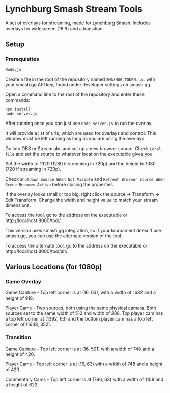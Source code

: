 
# Lynchburg Smash Stream Tools
A set of overlays for streaming, made for Lynchburg Smash. Includes overlays for widescreen (16:9) and a transition.

## Setup
### Prerequisites

    Node.js

Create a file in the root of the repository named `SMASHGG_TOKEN.txt` with your smash.gg API key, found under developer settings on smash.gg.

Open a command line to the root of the repository and enter these commands:

    npm install
    node server.js

After running once you can just use `node server.js` to run the overlay.

It will provide a list of urls, which are used for overlays and control. This window must be left running as long as you are using the overlays.

Go into OBS or Streamlabs and set up a new browser source. Check `Local file` and set the source to whatever location the executable gives you.

Set the width to 1920 (1280 if streaming in 720p) and the height to 1080 (720 if streaming in 720p).

Check `Shutdown Source When Not Visible` and `Refresh Broswer Source When Scene Becomes Active` before closing the properties.

If the overlay looks small or too big, right click the source -> Transform -> Edit Transform. Change the width and height value to match your stream dimensions.

To access the tool, go to the address on the executable or http://localhost:8000/tool/.

This version uses smash.gg integration, so if your tournament doesn't use smash.gg, you can use the alternate version of the tool.

To access the alternate tool, go to the address on the executable or http://localhost:8000/tool/alt/.

## Various Locations (for 1080p)
### Game Overlay
Game Capture - Top left corner is at (16, 63), with a width of 1632 and a height of 918.

Player Cams - Two sources, both using the same physical camera. Both sources set to the same width of 512 and width of 288. Top player cam has a top left corner at (1392, 63) and the bottom player cam has a top left corner of (1648, 352).

### Transition
Game Capture - Top left corner is at (16, 501) with a width of 748 and a height of 420.

Player Cams - Top left corner is at (16, 63) with a width of 748 and a height of 420.

Commentary Cams - Top left corner is at (796, 63) with a width of 1108 and a height of 622.
